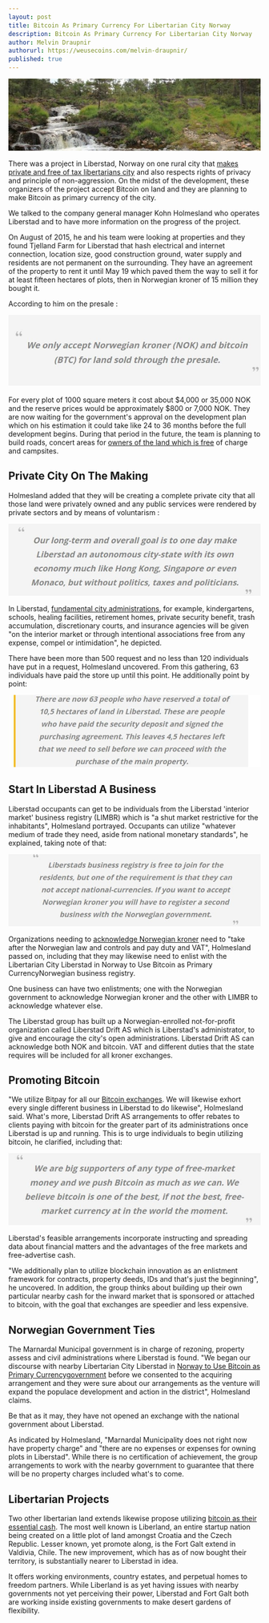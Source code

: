 ```yaml
---
layout: post
title: Bitcoin As Primary Currency For Libertarian City Norway
description: Bitcoin As Primary Currency For Libertarian City Norway
author: Melvin Draupnir
authorurl: https://weusecoins.com/melvin-draupnir/
published: true
---
```


<p><center><img src="/images/libertarian-norway-1.jpg" alt="libertarian norway bitcoin"/></center></p>

<p>There was a project in Liberstad, Norway on one rural city that <a href="/arguments-in-new-york-court-with-a-french-bitcoiner/">makes private and free of tax libertarians city</a> and also respects rights of privacy and principle of non-aggression. On the midst of the development, these organizers of the project accept Bitcoin on land and they are planning to make Bitcoin as primary currency of the city. </p>

<p>We talked to the company general manager Kohn Holmesland who operates Liberstad and to have more information on the progress of the project.</p>

<p>On August of 2015, he and his team were looking at properties and they found Tjelland Farm for Liberstad that hash electrical and internet connection, location size, good construction ground, water supply and residents are not permanent on the surrounding. They have an agreement of the property to rent it until May 19 which paved them the way to sell it for at least fifteen hectares of plots, then in Norwegian kroner of 15 million they bought it. </p>

<p>According to him on the presale :</p>

<p><center><img src="/images/libertarian-norway-2.jpg" alt="libertarian norway bitcoin"/></center></p>

<p>For every plot of 1000 square meters it cost about $4,000 or 35,000 NOK and the reserve prices would be approximately $800 or 7,000 NOK. They are now waiting for the government's approval on the development plan which on his estimation it could take like 24 to 36 months before the full development begins. During that period in the future, the team is planning to build roads, concert areas for <a href="/reasons-why-dash-price-soar-high-exponentially/">owners of the land which is free</a> of charge and campsites.</p>

<h2>Private City On The Making</h2>
 
<p>Holmesland added that they will be creating a complete private city that all those land were privately owned and any public services were rendered by private sectors and by means of voluntarism :</p>

<p><center><img src="/images/libertarian-norway-3.jpg" alt="libertarian norway bitcoin"/></center></p>

<p>In Liberstad, <a href="/nothing-to-worry-about-high-transaction-fees-in-bitcoin/">fundamental city administrations</a>, for example, kindergartens, schools, healing facilities, retirement homes, private security benefit, trash accumulation, discretionary courts, and insurance agencies will be given "on the interior market or through intentional associations free from any expense, compel or intimidation", he depicted. </p>

<p>There have been more than 500 request and no less than 120 individuals have put in a request, Holmesland uncovered. From this gathering, 63 individuals have paid the store up until this point. He additionally point by point:</p>

<p><center><img src="/images/libertarian-norway-4.jpg" alt="libertarian norway bitcoin"/></center></p>

<h2>Start In Liberstad A Business</h2>

<p>Liberstad occupants can get to be individuals from the Liberstad 'interior market' business registry (LIMBR) which is "a shut market restrictive for the inhabitants", Holmesland portrayed. Occupants can utilize "whatever medium of trade they need, aside from national monetary standards", he explained, taking note of that:</p>

<p><center><img src="/images/libertarian-norway-5.jpg" alt="libertarian norway bitcoin"/></center></p>

<p>Organizations needing to <a href="/bitcoin-gambling-investments-612/">acknowledge Norwegian kroner</a> need to "take after the Norwegian law and controls and pay duty and VAT", Holmesland passed on, including that they may likewise need to enlist with the Libertarian City Liberstad in Norway to Use Bitcoin as Primary CurrencyNorwegian business registry.</p> 

<p>One business can have two enlistments; one with the Norwegian government to acknowledge Norwegian kroner and the other with LIMBR to acknowledge whatever else.</p>

<p>The Liberstad group has built up a Norwegian-enrolled not-for-profit organization called Liberstad Drift AS which is Liberstad's administrator, to give and encourage the city's open administrations. Liberstad Drift AS can acknowledge both NOK and bitcoin. VAT and different duties that the state requires will be included for all kroner exchanges.</p>

<h2>Promoting Bitcoin</h2>

<p>"We utilize Bitpay for all our <a href="/venezuela-troubles-continue-while-bitcoin-at-usd-1010/">Bitcoin exchanges</a>. We will likewise exhort every single different business in Liberstad to do likewise", Holmesland said. What's more, Liberstad Drift AS arrangements to offer rebates to clients paying with bitcoin for the greater part of its administrations once Liberstad is up and running. This is to urge individuals to begin utilizing bitcoin, he clarified, including that:</p>

<p><center><img src="/images/libertarian-norway-6.jpg" alt="libertarian norway bitcoin"/></center></p>

<p>Liberstad's feasible arrangements incorporate instructing and spreading data about financial matters and the advantages of the free markets and free-advertise cash. </p>

<p>"We additionally plan to utilize blockchain innovation as an enlistment framework for contracts, property deeds, IDs and that's just the beginning", he uncovered. In addition, the group thinks about building up their own particular nearby cash for the inward market that is sponsored or attached to bitcoin, with the goal that exchanges are speedier and less expensive.</p>

<h2>Norwegian Government Ties</h2>

<p>The Marnardal Municipal government is in charge of rezoning, property assess and civil administrations where Liberstad is found. "We began our discourse with nearby Libertarian City Liberstad in <a href="/is-bitcoin-mining-profitable-in-2017/">Norway to Use Bitcoin as Primary Currencygovernment</a> before we consented to the acquiring arrangement and they were sure about our arrangements as the venture will expand the populace development and action in the district", Holmesland claims. </p>

<p>Be that as it may, they have not opened an exchange with the national government about Liberstad. </p>

<p>As indicated by Holmesland, "Marnardal Municipality does not right now have property charge" and "there are no expenses or expenses for owning plots in Liberstad". While there is no certification of achievement, the group arrangements to work with the nearby government to guarantee that there will be no property charges included what's to come.</p>

<h2>Libertarian Projects</h2>

<p>Two other libertarian land extends likewise propose utilizing <a href="/avalon-nano-3-usb-bitcoin-miner-review/">bitcoin as their essential cash</a>. The most well known is Liberland, an entire startup nation being created on a little plot of land amongst Croatia and the Czech Republic. Lesser known, yet promote along, is the Fort Galt extend in Valdivia, Chile. The new improvement, which has as of now bought their territory, is substantially nearer to Liberstad in idea.</p>

<p>It offers working environments, country estates, and perpetual homes to freedom partners. While Liberland is as yet having issues with nearby governments not yet perceiving their power, Liberstad and Fort Galt both are working inside existing governments to make desert gardens of flexibility.</p>
